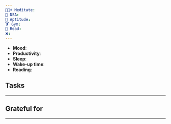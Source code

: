 ```yaml
---
🧘🏻‍♂️ Meditate: 
🤖 DSA: 
🧠 Aptitude: 
🏋 Gym: 
📖 Read: 
❌:
---
```

- **Mood**: 
- **Productivity**:
- **Sleep**:
- **Wake-up time**:
- **Reading**: 

## Tasks
---

## Grateful for
---

